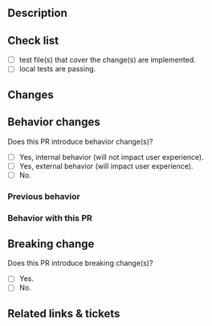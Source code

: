 ## Description

<!-- Summarize the change this PR wants to introduce.

For better understanding, adding reason/motivation of this PR are also recommended.
-->

## Check list

<!-- A list of things needed to be done before set the PR as ready-for-review. -->

- [ ] test file(s) that cover the change(s) are implemented.
- [ ] local tests are passing.

## Changes

<!-- A list of code change(s) that introduced by this PR. -->

## Behavior changes

Does this PR introduce behavior change(s)?

- [ ] Yes, internal behavior (will not impact user experience).
- [ ] Yes, external behavior (will impact user experience).
- [ ] No.

### Previous behavior

<!-- Behavior before the PR is introduced -->

### Behavior with this PR

<!-- Behavior after the PR is introduced -->

## Breaking change

Does this PR introduce breaking change(s)?

- [ ] Yes.
- [ ] No.

<!-- List the breaking change(s) -->

## Related links & tickets

<!-- List of tickets or links related to this PR -->
